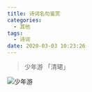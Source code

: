```yaml
---
title: 诗词名句鉴赏
categories:
  - 其他
tags:
  - 诗词
date: 2020-03-03 10:23:26
---
```


> 少年游 「清珺」

![少年游](https://i.loli.net/2020/04/03/JeVsCoERtXhfMyG.png)

